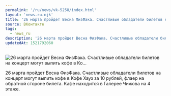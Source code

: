 ```yaml
---
permalink: '/ru/news/vk-5258/index.html'
layout: 'news.ru.njk'
title: '26 марта пройдет Весна ФизФака. Счастливые обладатели билетов на концерт могут выпить кофе в Ко'
source: ВКонтакте
tags:
  - news_ru
description: '26 марта пройдет Весна ФизФака. Счастливые обладатели билетов на концерт могут выпить кофе в Ко…'
updatedAt: 1521792060
---
```

![26 марта пройдет Весна ФизФака. Счастливые обладатели билетов на концерт могут выпить кофе в Ко…](https://sun9-49.userapi.com/impf/c840434/v840434496/6a54b/k305yQmdI0Q.jpg?size=1080x810&quality=96&proxy=1&sign=916beca6a6e3d5d20eecfbe21434789b&c_uniq_tag=0t-dDd0HdevQSN-VhcAVE2JzjIy2tSUuSgGwM7xs1P4&type=album)

26 марта пройдет Весна ФизФака. Счастливые обладатели билетов на концерт могут выпить кофе в Кофе Хауз за 10 рублей, флаер на обратной стороне билета. Кафе находится в Галерее Чижова на 4 этаже.
